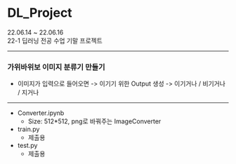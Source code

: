 # DL_Project
22.06.14 ~ 22.06.16  
22-1 딥러닝 전공 수업 기말 프로젝트
- - -
### 가위바위보 이미지 분류기 만들기
- 이미지가 입력으로 들어오면 -> 이기기 위한 Output 생성 -> 이기거나 / 비기거나 / 지거나
- - -
- Converter.ipynb 
  - Size: 512*512, png로 바꿔주는 ImageConverter
- train.py 
  - 제출용
- test.py
  - 제출용
